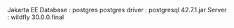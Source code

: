Jakarta EE
Database : postgres
postgres driver : postgresql 42.7.1.jar
Server : wildfly 30.0.0.final 
